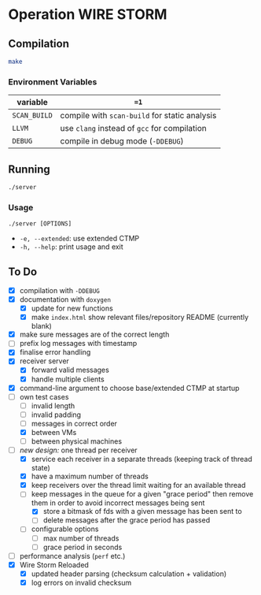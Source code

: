 # Operation WIRE STORM

## Compilation

```bash
make
```

### Environment Variables

| variable | `=1` |
| -- | -- |
| `SCAN_BUILD` | compile with `scan-build` for static analysis |
| `LLVM` | use `clang` instead of `gcc` for compilation |
| `DEBUG` | compile in debug mode (`-DDEBUG`) |

## Running

```bash
./server
```

### Usage

`./server [OPTIONS]`

- `-e, --extended`: use extended CTMP
- `-h, --help`: print usage and exit

## To Do
- [x] compilation with `-DDEBUG`
- [x] documentation with `doxygen`
    - [x] update for new functions
    - [x] make `index.html` show relevant files/repository README (currently blank)
- [x] make sure messages are of the correct length
- [ ] prefix log messages with timestamp
- [x] finalise error handling
- [x] receiver server
    - [x] forward valid messages
    - [x] handle multiple clients
- [x] command-line argument to choose base/extended CTMP at startup
- [ ] own test cases
    - [ ] invalid length
    - [ ] invalid padding
    - [ ] messages in correct order
    - [x] between VMs
    - [ ] between physical machines
- [ ] *new design:* one thread per receiver
    - [x] service each receiver in a separate threads (keeping track of thread
      state)
    - [x] have a maximum number of threads
    - [x] keep receivers over the thread limit waiting for an available thread
    - [ ] keep messages in the queue for a given "grace period" then remove them
      in order to avoid incorrect messages being sent
        - [x] store a bitmask of fds with a given message has been sent to
        - [ ] delete messages after the grace period has passed
    - [ ] configurable options
        - [ ] max number of threads
        - [ ] grace period in seconds
- [ ] performance analysis (`perf` etc.)
- [x] Wire Storm Reloaded
    - [x] updated header parsing (checksum calculation + validation)
    - [x] log errors on invalid checksum
